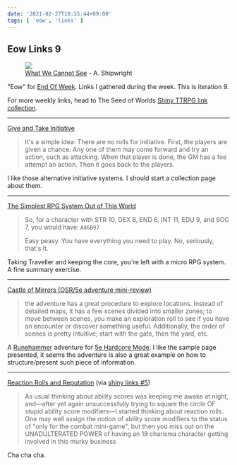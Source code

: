 ```yaml
---
date: '2021-02-27T10:35:44+09:00'
tags: [ 'eow', 'links' ]
---
```


## Eow Links 9

<figure class="right">
<a href="https://www.artstation.com/artwork/Vg9GNg"><img src="images/20210227_trees.jpg" loading="lazy" /></a>
<figcaption>
<a href="https://www.artstation.com/artwork/Vg9GNg">What We Cannot See</a> - A. Shipwright
</figcaption>
</figure>

"Eow" for [End Of Week](/#eow). Links I gathered during the week. This is iteration 9.

For more weekly links, head to The Seed of Worlds [Shiny TTRPG link collection](https://seedofworlds.blogspot.com/search/label/weekly%20links).

<hr/>

[Give and Take Initiative](http://killitwithfirerpg.blogspot.com/2021/02/give-and-take-initiative.html)

> It's a simple idea: There are no rolls for initiative. First, the players are given a chance. Any one of them may come forward and try an action, such as attacking. When that player is done, the GM has a foe attempt an action. Then it goes back to the players.

I like those alternative initiative systems. I should start a collection page about them.

<hr/>

[The Simplest RPG System Out of This World](https://forrestaguirre.blogspot.com/2021/02/the-simplest-rpg-system-out-of-this.html)

> So, for a character with STR 10, DEX 8, END 6, INT 11, EDU 9, and SOC 7, you would have: `A86B97`
>
> Easy peasy. You have everything you need to play. No, seriously, that's it.

Taking Traveller and keeping the core, you're left with a micro RPG system. A fine summary exercise.

<hr/>

[Castle of Mirrors (OSR/5e adventure mini-review)](https://methodsetmadness.blogspot.com/2021/02/castle-of-mirrors-osr5e-adventure-mini.html)

> the adventure has a great procedure to explore locations. Instead of detailed maps, it has a few scenes divided into smaller zones; to move between scenes, you make an exploration roll to see if you have an encounter or discover something useful. Additionally, the order of scenes is pretty intuitive; start with the gate, then the yard, etc.

A [Runehammer](https://www.runehammer.online/) adventure for [5e Hardcore Mode](https://www.drivethrurpg.com/product/303156/5e-HARDCORE-MODE?affiliate_id=2746229). I like the sample page presented, it seems the adventure is also a great example on how to structure/present such piece of information.

<hr/>

[Reaction Rolls and Reputation](https://aloneinthelabyrinth.blogspot.com/2021/01/reaction-rolls-and-reputation.html) (via [shiny links #5](https://seedofworlds.blogspot.com/2021/02/shiny-ttrpg-links-collection-5.html))

> As usual thinking about ability scores was keeping me awake at night, and—after yet again unsuccessfully trying to square the circle OF stupid ability score modifiers—I started thinking about reaction rolls. One may well assign the notion of ability score modifiers to the status of "only for the combat mini-game", but then you miss out on the UNADULTERATED POWER of having an 18 charisma character getting involved in this murky business

Cha cha cha.

